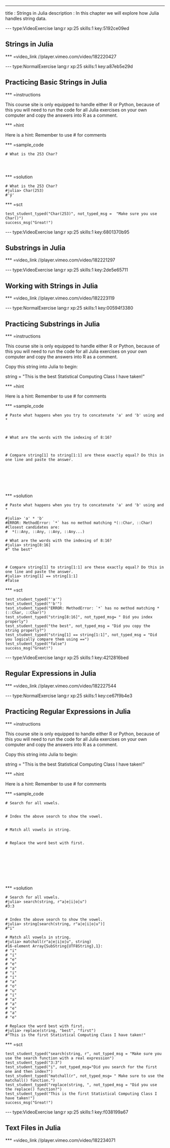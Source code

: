 ---
title       : Strings in Julia
description : In this chapter we will explore how Julia handles string data. 


--- type:VideoExercise lang:r xp:25 skills:1 key:5192ce09ed
## Strings in Julia


*** =video_link
//player.vimeo.com/video/182220427



--- type:NormalExercise lang:r xp:25 skills:1    key:a87eb5e29d
## Practicing Basic Strings in Julia

*** =instructions

This course site is only equipped to handle either R or Python, because of this you will need to run the code for all Julia exercises on your own computer and copy the answers into R as a comment. 



*** =hint

Here is a hint: Remember to use # for comments

*** =sample_code

```{r}
# What is the 253 Char?




```

*** =solution

```{r}
# What is the 253 Char?
#julia> Char(253)
#'ý'
```

*** =sct
```{r}
test_student_typed("Char(253)", not_typed_msg =  "Make sure you use Char()")
success_msg("Great!")
```


--- type:VideoExercise lang:r xp:25 skills:1 key:6801370b95
## Substrings in Julia



*** =video_link
//player.vimeo.com/video/182221297









--- type:VideoExercise lang:r xp:25 skills:1 key:2de5e65711
## Working with Strings in Julia


*** =video_link
//player.vimeo.com/video/182223119





--- type:NormalExercise lang:r xp:25 skills:1    key:00594f3380
## Practicing Substrings in Julia

*** =instructions

This course site is only equipped to handle either R or Python, because of this you will need to run the code for all Julia exercises on your own computer and copy the answers into R as a comment. 


Copy this string into Julia to begin:

string = "This is the best Statistical Computing Class I have taken!"


*** =hint

Here is a hint: Remember to use # for comments

*** =sample_code

```{r}
# Paste what happens when you try to concatenate 'a' and 'b' using and *



# What are the words with the indexing of 8:16?



# Compare string[1] to string[1:1] are these exactly equal? Do this in one line and paste the answer.







```

*** =solution

```{r}
# Paste what happens when you try to concatenate 'a' and 'b' using and *

#julia> 'a' * 'b'
#ERROR: MethodError: `*` has no method matching *(::Char, ::Char)
#Closest candidates are:
#  *(::Any, ::Any, ::Any, ::Any...)

# What are the words with the indexing of 8:16?
#julia> string[8:16]
#" the best"



# Compare string[1] to string[1:1] are these exactly equal? Do this in one line and paste the answer.
#julia> string[1] == string[1:1]
#false

```

*** =sct
```{r}
test_student_typed("'a'")
test_student_typed("'b'")
test_student_typed("ERROR: MethodError: `*` has no method matching *(::Char, ::Char)")
test_student_typed("string[8:16]", not_typed_msg= " Did you index properly")
test_student_typed("the best", not_typed_msg = "Did you copy the string properly?")
test_student_typed("string[1] == string[1:1]", not_typed_msg = "Did you logically compare them using ==")
test_student_typed("false")
success_msg("Great!")
```





--- type:VideoExercise lang:r xp:25 skills:1 key:4212816bed
## Regular Expressions in Julia


*** =video_link
//player.vimeo.com/video/182227544






--- type:NormalExercise lang:r xp:25 skills:1    key:ce67f9b4e3
## Practicing Regular Expressions in Julia

*** =instructions

This course site is only equipped to handle either R or Python, because of this you will need to run the code for all Julia exercises on your own computer and copy the answers into R as a comment. 


Copy this string into Julia to begin:

string = "This is the best Statistical Computing Class I have taken!"


*** =hint

Here is a hint: Remember to use # for comments

*** =sample_code

```{r}
# Search for all vowels. 


# Index the above search to show the vowel.


# Match all vowels in string. 


# Replace the word best with first.









```

*** =solution

```{r}
# Search for all vowels. 
#julia> search(string, r"a|e|i|o|u")
#3:3


# Index the above search to show the vowel.
#julia> string[search(string, r"a|e|i|o|u")]
#"i"

# Match all vowels in string. 
#julia> matchall(r"a|e|i|o|u", string)
#16-element Array{SubString{UTF8String},1}:
# "i"
# "i"
# "e"
# "e"
# "a"
# "i"
# "i"
# "a"
# "o"
# "u"
# "i"
# "a"
# "a"
# "e"
# "a"
# "e"

# Replace the word best with first.
#julia> replace(string, "best", "first")
#"This is the first Statistical Computing Class I have taken!"

```

*** =sct
```{r}
test_student_typed("search(string, r", not_typed_msg = "Make sure you use the search function with a real expression")
test_student_typed("3:3")
test_student_typed("i", not_typed_msg="Did you search for the first one and then index?")
test_student_typed("matchall(r", not_typed_msg= " Make sure to use the matchall() function.")
test_student_typed("replace(string, ", not_typed_msg = "Did you use the replace() function?")
test_student_typed("This is the first Statistical Computing Class I have taken!")
success_msg("Great!")
```





--- type:VideoExercise lang:r xp:25 skills:1 key:f038199a67
## Text Files in Julia


*** =video_link
//player.vimeo.com/video/182234071
